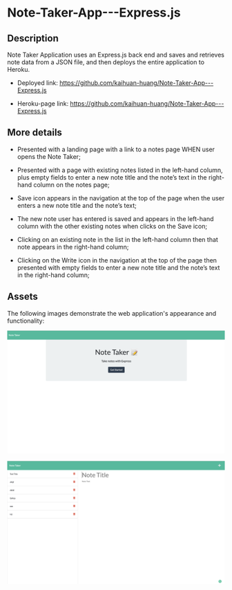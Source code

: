 # Note-Taker-App---Express.js

## Description
Note Taker Application uses an Express.js back end and saves and retrieves note data from a JSON file, and then deploys the entire application to Heroku.

- Deployed link: https://github.com/kaihuan-huang/Note-Taker-App---Express.js

- Heroku-page link: https://github.com/kaihuan-huang/Note-Taker-App---Express.js

## More details

- Presented with a landing page with a link to a notes page WHEN user opens the Note Taker;

- Presented with a page with existing notes listed in the left-hand column, plus empty fields to enter a new note title and the note’s text in the right-hand column on the notes page;

- Save icon appears in the navigation at the top of the page when the user enters a new note title and the note’s text;

- The new note user has entered is saved and appears in the left-hand column with the other existing notes when clicks on the Save icon;

- Clicking on an existing note in the list in the left-hand column then that note appears in the right-hand column;

- Clicking on the Write icon in the navigation at the top of the page then presented with empty fields to enter a new note title and the note’s text in the right-hand column;


 
## Assets

The following images demonstrate the web application's appearance and functionality:

![A Random Password Generator ](images/Start-page.png)

![Password-generator-end.png](images/Note-taker.png)

